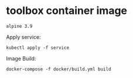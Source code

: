 # toolbox container image

```
alpine 3.9
```

Apply service:
```
kubectl apply -f service
```

Image Build:
```
docker-compose -f docker/build.yml build
```
